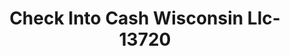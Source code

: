 ---
f_zip-code: 53545
f_state-code: WI
title: Check Into Cash Wisconsin Llc-13720
f_phone: 608-743-9870
f_city-only: Janesville
f_address: 2811 Milton Ave Janesville
f_location-unique-id: '13720'
slug: check-into-cash-wisconsin-llc-13720
updated-on: '2024-05-30T13:46:58.046Z'
created-on: '2024-05-30T13:36:59.803Z'
published-on: '2024-05-30T13:54:32.469Z'
f_city-state: cms/city/janesville-wi.md
f_company: cms/company/check-into-cash-wisconsin-llc.md
f_state: cms/state/wisconsin.md
layout: '[payday-loan].html'
tags: payday-loan
---